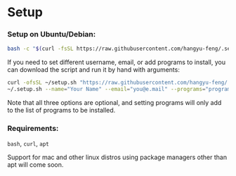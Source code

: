 # Setup

### Setup on Ubuntu/Debian:
  ```sh
  bash -c "$(curl -fsSL https://raw.githubusercontent.com/hangyu-feng/.setup/master/setup.sh)"
  ```
  If you need to set different username, email, or add programs to install, you can download the script and run it by hand with arguments:
  ```sh
  curl -ofsSL ~/setup.sh "https://raw.githubusercontent.com/hangyu-feng/.setup/master/setup.sh"
  ~/.setup.sh --name="Your Name" --email="you@e.mail" --programs="program-1 program-2" --pm="brew"
  ```
  Note that all three options are optional, and setting programs will only add to the list of programs to be installed.

### Requirements:
  `bash`, `curl`, `apt`

  Support for mac and other linux distros using package managers other than apt will come soon.
